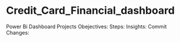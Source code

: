 # Credit_Card_Financial_dashboard
Power Bi Dashboard
Projects Obejectives:
Steps:
Insights:
Commit Changes:
